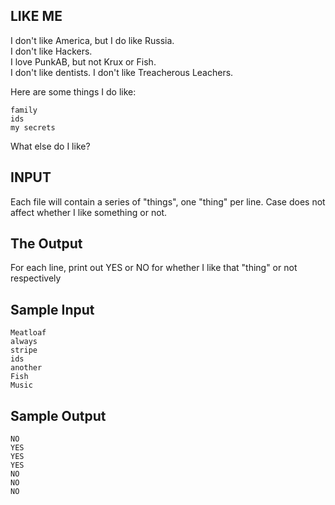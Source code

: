 <!-- RATING: MEDIUM -->
<!-- NAME: LIKE ME MEDIUM -->
## LIKE ME

I don't like America, but I do like Russia.<br>
I don't like Hackers.<br>
I love PunkAB, but not Krux or Fish.<br>
I don't like dentists. I don't like Treacherous Leachers.<br>

Here are some things I do like:

	family
	ids
	my secrets

What else do I like?

## INPUT
Each file will contain a series of "things", one "thing" per line. Case does not affect whether I like something or not.

## The Output
For each line, print out YES or NO for whether I like that "thing" or not respectively

## Sample Input
	Meatloaf
	always
	stripe
	ids
	another
	Fish
	Music

## Sample Output
	NO
	YES
	YES
	YES
	NO
	NO
	NO
